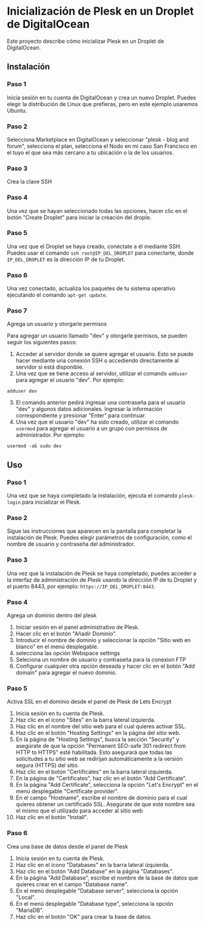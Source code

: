 # Inicialización de Plesk en un Droplet de DigitalOcean

Este proyecto describe cómo inicializar Plesk en un Droplet de DigitalOcean.

## Instalación

### Paso 1

Inicia sesión en tu cuenta de DigitalOcean y crea un nuevo Droplet. Puedes elegir la distribución de Linux que prefieras, pero en este ejemplo usaremos Ubuntu.

### Paso 2

Selecciona Marketplace en DigitalOcean y seleccionar "plesk - blog and forum", selecciona el plan, selecciona el Nodo en mi caso San Francisco en el tuyo el que sea más cercano a tu ubicación o la de los usuarios.

### Paso 3

 Crea la clave SSH

### Paso 4 
 
Una vez que se hayan seleccionado todas las opciones, hacer clic en el botón "Create Droplet" para iniciar la creación del drople.

### Paso 5

Una vez que el Droplet se haya creado, conéctate a él mediante SSH. Puedes usar el comando `ssh root@IP_DEL_DROPLET` para conectarte, donde `IP_DEL_DROPLET` es la dirección IP de tu Droplet.

### Paso 6

Una vez conectado, actualiza los paquetes de tu sistema operativo ejecutando el comando `apt-get update`.


### Paso 7 

Agrega un usuario y otorgarle permisos

Para agregar un usuario llamado "dev" y otorgarle permisos, se pueden seguir los siguientes pasos:

1. Acceder al servidor donde se quiere agregar el usuario. Esto se puede hacer mediante una conexión SSH o accediendo directamente al servidor si está disponible.
2. Una vez que se tiene acceso al servidor, utilizar el comando `adduser` para agregar el usuario "dev". Por ejemplo:

`adduser dev`

3. El comando anterior pedirá ingresar una contraseña para el usuario "dev" y algunos datos adicionales. Ingresar la información correspondiente y presionar "Enter" para continuar.
4. Una vez que el usuario "dev" ha sido creado, utilizar el comando `usermod` para agregar el usuario a un grupo con permisos de administrador. Por ejemplo:

`usermod -aG sudo dev`


## Uso


### Paso 1

Una vez que se haya completado la instalación, ejecuta el comando `plesk-login` para inicializar el Plesk.

### Paso 2

Sigue las instrucciones que aparecen en la pantalla para completar la instalación de Plesk. Puedes elegir parámetros de configuración, como el nombre de usuario y contraseña del administrador.


### Paso 3

Una vez que la instalación de Plesk se haya completado, puedes acceder a la interfaz de administración de Plesk usando la dirección IP de tu Droplet y el puerto 8443, por ejemplo: `https://IP_DEL_DROPLET:8443`.

### Paso 4

Agrega un dominio dentro del plesk

 1. Iniciar sesión en el panel administrativo de Plesk.
 2. Hacer clic en el botón "Añadir Dominio".
 3. Introducir el nombre de dominio y seleccionar la opción "Sitio web en blanco" en el menú desplegable.
 4. selecciona las opción Webspace settings
 5. Seleciona un nombre de usuario y contraseña para la conexion FTP
 6. Configurar cualquier otra opción deseada y hacer clic en el botón "Add domain" para agregar el nuevo dominio.

### Paso 5

Activa SSL en el dominio desde el panel de Plesk de Lets Encrypt

1. Inicia sesión en tu cuenta de Plesk.
2. Haz clic en el ícono "Sites" en la barra lateral izquierda.
3. Haz clic en el nombre del sitio web para el cual quieres activar SSL.
4. Haz clic en el botón "Hosting Settings" en la página del sitio web.
5. En la página de "Hosting Settings", busca la sección "Security" y asegúrate de que la opción "Permanent SEO-safe 301 redirect from HTTP to HTTPS" esté habilitada. Esto asegurará que todas las solicitudes a tu sitio web se redirijan automáticamente a la versión segura (HTTPS) del sitio.
6. Haz clic en el botón "Certificates" en la barra lateral izquierda.
7. En la página de "Certificates", haz clic en el botón "Add Certificate".
8. En la página "Add Certificate", selecciona la opción "Let's Encrypt" en el menú desplegable "Certificate provider".
9. En el campo "Hostname", escribe el nombre de dominio para el cual quieres obtener un certificado SSL. Asegúrate de que este nombre sea el mismo que el utilizado para acceder al sitio web
10. Haz clic en el botón "Install".


### Paso 6

Crea una base de datos desde el panel de Plesk

1. Inicia sesión en tu cuenta de Plesk.
2. Haz clic en el ícono "Databases" en la barra lateral izquierda.
3. Haz clic en el botón "Add Database" en la página "Databases".
4. En la página "Add Database", escribe el nombre de la base de datos que quieres crear en el campo "Database name".
5. En el menú desplegable "Database server", selecciona la opción "Local".
6. En el menú desplegable "Database type", selecciona la opción "MariaDB".
7. Haz clic en el botón "OK" para crear la base de datos.


